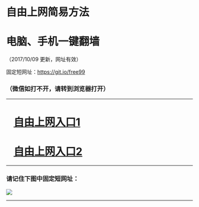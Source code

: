 ﻿# 自由上网简易方法

# 电脑、手机一键翻墙

（2017/10/09 更新，网址有效）

固定短网址：https://git.io/free99

### （微信如打不开，请转到浏览器打开）


***





# &nbsp;&nbsp; <a href="http://ft612815496.fwq-tz-1001.info/fwqtz01.html?t=100900112721 " target="_blank">自由上网入口1</a>
# &nbsp;&nbsp; <a href="http://ft148120566.fwq-tz-1002.info/fwqtz02.html?t=100900130355 " target="_blank">自由上网入口2</a>
***

### 请记住下图中固定短网址：

<img src="https://s3-us-west-2.amazonaws.com/fwq-1001/yjfq-20170905okok.png" /> 


***

